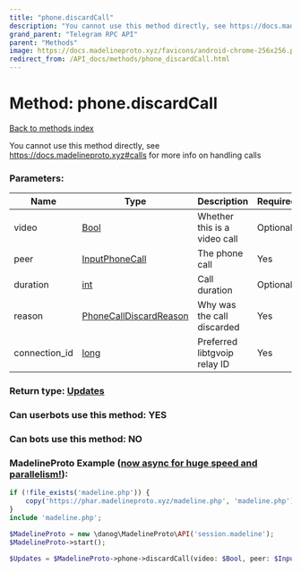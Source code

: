 ```yaml
---
title: "phone.discardCall"
description: "You cannot use this method directly, see https://docs.madelineproto.xyz#calls for more info on handling calls"
grand_parent: "Telegram RPC API"
parent: "Methods"
image: https://docs.madelineproto.xyz/favicons/android-chrome-256x256.png
redirect_from: /API_docs/methods/phone_discardCall.html
---
```

# Method: phone.discardCall
[Back to methods index](index.html)



You cannot use this method directly, see https://docs.madelineproto.xyz#calls for more info on handling calls

### Parameters:

| Name     |    Type       | Description | Required |
|----------|---------------|-------------|----------|
|video|[Bool](/API_docs/types/Bool.html) | Whether this is a video call | Optional|
|peer|[InputPhoneCall](/API_docs/types/InputPhoneCall.html) | The phone call | Yes|
|duration|[int](/API_docs/types/int.html) | Call duration | Optional|
|reason|[PhoneCallDiscardReason](/API_docs/types/PhoneCallDiscardReason.html) | Why was the call discarded | Yes|
|connection\_id|[long](/API_docs/types/long.html) | Preferred libtgvoip relay ID | Yes|


### Return type: [Updates](/API_docs/types/Updates.html)

### Can userbots use this method: **YES**

### Can bots use this method: **NO**


### MadelineProto Example ([now async for huge speed and parallelism!](https://docs.madelineproto.xyz/docs/ASYNC.html)):


```php
if (!file_exists('madeline.php')) {
    copy('https://phar.madelineproto.xyz/madeline.php', 'madeline.php');
}
include 'madeline.php';

$MadelineProto = new \danog\MadelineProto\API('session.madeline');
$MadelineProto->start();

$Updates = $MadelineProto->phone->discardCall(video: $Bool, peer: $InputPhoneCall, duration: $int, reason: $PhoneCallDiscardReason, connection_id: $long, );
```


